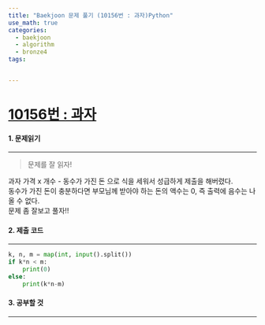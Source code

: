 ```yaml
---
title: "Baekjoon 문제 풀기 (10156번 : 과자)Python"
use_math: true
categories:
  - baekjoon
  - algorithm
  - bronze4
tags:


---
```



# [10156번 : 과자](https://www.acmicpc.net/problem/10156)

#### 1. 문제읽기
---

> 문제를 잘 읽자!  

과자 가격 x 개수 - 동수가 가진 돈 으로 식을 세워서 성급하게 제출을 해버렸다.  
동수가 가진 돈이 충분하다면 부모님께 받아야 하는 돈의 액수는 0, 즉 출력에 음수는 나올 수 없다.  
문제 좀 잘보고 풀자!!  



#### 2. 제출 코드 
---


```python
k, n, m = map(int, input().split())
if k*n < m:
    print(0)
else:
    print(k*n-m)
```



#### 3. 공부할 것
---
